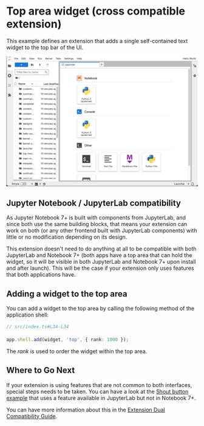# Top area widget (cross compatible extension)

This example defines an extension that adds a single self-contained text widget
to the top bar of the UI.

![preview](./preview.jpg)

## Jupyter Notebook / JupyterLab compatibility

As Jupyter Notebook 7+ is built with components from JupyterLab, and since
both use the same building blocks, that means your extension can work
on both (or any other frontend built with JupyterLab components) with
little or no modification depending on its design.

This extension doesn't need to do anything at all to be compatible
with both JupyterLab and Notebook 7+ (both apps have a top area that can hold the
widget, so it will be visible in both JupyterLab and Notebook 7+ upon install and
after launch). This will be the case if your extension only uses features
that both applications have.

## Adding a widget to the top area

You can add a widget to the top area by calling the following
method of the application shell:

```ts
// src/index.ts#L34-L34

app.shell.add(widget, 'top', { rank: 1000 });
```

The _rank_ is used to order the widget within the top area.

## Where to Go Next

If your extension is using features that are not common to both interfaces,
special steps needs to be taken. You can have a look at the [Shout button example](../shout-button-message)
that uses a feature available in JupyterLab but not in Notebook 7+.

You can have more information about this in the
[Extension Dual Compatibility Guide](https://jupyterlab.readthedocs.io/en/latest/extension_dual_compatibility.html).

